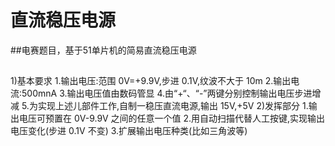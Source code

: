 # 直流稳压电源
##电赛题目，基于51单片机的简易直流稳压电源
##
1)基本要求
1.输出电压:范围 0V=+9.9V,步进 0.1V,纹波不大于 10m
2.输出电流:500mnA 
3.输出电压值由数码管显
4.由“+“、“-”两键分别控制输出电压步进增减
5.为实现上述儿部件工作,自制一稳压直流电源,输出 15V,+5V
2)发挥部分
1.输出电压可预置在 0V-9.9V 之间的任意一个值
2.用自动扫描代替人工按键,实现输出电压变化(步进 0.1V 不变)
3.扩展输出电压种类(比如三角波等)
